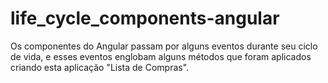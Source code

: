 # life_cycle_components-angular
 Os componentes do Angular passam por alguns eventos durante seu ciclo de vida, e esses eventos englobam alguns métodos que foram aplicados criando esta aplicação "Lista de Compras".
